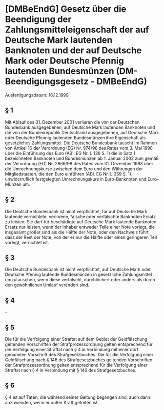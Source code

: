 # [DMBeEndG] Gesetz über die Beendigung der Zahlungsmitteleigenschaft der auf Deutsche Mark lautenden Banknoten und der auf Deutsche Mark oder Deutsche Pfennig lautenden Bundesmünzen  (DM-Beendigungsgesetz - DMBeEndG)

Ausfertigungsdatum: 16.12.1999

 

## § 1

Mit Ablauf des 31. Dezember 2001 verlieren die von der Deutschen Bundesbank ausgegebenen, auf Deutsche Mark lautenden Banknoten und die von der Bundesrepublik Deutschland ausgegebenen, auf Deutsche Mark oder Deutsche Pfennig lautenden Bundesmünzen ihre Eigenschaft als gesetzliches Zahlungsmittel. Die Deutsche Bundesbank tauscht im Rahmen von Artikel 16 der Verordnung (EG) Nr. 974/98 des Rates vom 3. Mai 1998 über die Einführung des Euro (ABl. EG Nr. L 139 S. 1) die in Satz 1 bezeichneten Banknoten und Bundesmünzen ab 1. Januar 2002 zum gemäß der Verordnung (EG) Nr. 2866/98 des Rates vom 31. Dezember 1998 über die Umrechnungskurse zwischen dem Euro und den Währungen der Mitgliedstaaten, die den Euro einführen (ABl. EG Nr. L 359 S. 1), unwiderruflich festgelegten Umrechnungskurs in Euro-Banknoten und Euro-Münzen um.


## § 2

Die Deutsche Bundesbank ist nicht verpflichtet, für auf Deutsche Mark lautende vernichtete, verlorene, falsche oder verfälschte Banknoten Ersatz zu leisten. Sie darf für beschädigte auf Deutsche Mark lautende Banknoten Ersatz nur leisten, wenn der Inhaber entweder Teile einer Note vorlegt, die insgesamt größer sind als die Hälfte der Note, oder den Nachweis führt, dass der Rest der Note, von der er nur die Hälfte oder einen geringeren Teil vorlegt, vernichtet ist.


## § 3

Die Deutsche Bundesbank ist nicht verpflichtet, auf Deutsche Mark oder Deutsche Pfennig lautende Bundesmünzen in gesetzliche Zahlungsmittel umzutauschen, wenn diese verfälscht, durchlöchert oder anders als durch den gewöhnlichen Umlauf verändert sind.


## § 4

\-


## § 5

Die für die Verfolgung einer Straftat auf dem Gebiet der Geldfälschung geltenden Vorschriften der Strafprozessordnung gelten entsprechend für die Verfolgung einer Straftat nach § 4 in Verbindung mit einer dort genannten Vorschrift des Strafgesetzbuches. Die für die Verfolgung einer Geldfälschung nach § 146 des Strafgesetzbuches geltenden Vorschriften der Strafprozessordnung gelten entsprechend für die Verfolgung einer Straftat nach § 4 in Verbindung mit § 146 des Strafgesetzbuches.


## § 6

§ 4 ist auf Taten, die während seiner Geltung begangen sind, auch dann anzuwenden, wenn er außer Kraft getreten ist.
